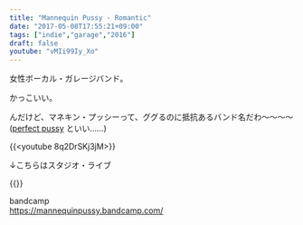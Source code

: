 ```yaml
---
title: "Mannequin Pussy - Romantic"
date: "2017-05-08T17:55:21+09:00"
tags: ["indie","garage","2016"]
draft: false
youtube: "vMIi99Iy_Xo"
---
```


女性ボーカル・ガレージバンド。

かっこいい。

んだけど、マネキン・プッシーって、ググるのに抵抗あるバンド名だわ〜〜〜〜  
([perfect pussy](https://prrfectpussy.bandcamp.com/) といい……)

{{<youtube 8q2DrSKj3jM>}}

↓こちらはスタジオ・ライブ

{{<youtube vMIi99Iy_Xo>}}

bandcamp  
<https://mannequinpussy.bandcamp.com/>
